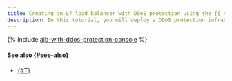 ```yaml
---
title: Creating an L7 load balancer with DDoS protection using the {{ yandex-cloud }} management console or CLI
description: In this tutorial, you will deploy a DDoS protection infrastructure using the management console or CLI. To do this, you will create a cloud network, set up {{ vpc-full-name }} security groups, create a {{ compute-full-name }} instance group, link it to a backend group, and then create an HTTP router and a {{ alb-full-name }} L7 load balancer.
---
```


{% include [alb-with-ddos-protection-console](../../../_tutorials/security/alb-with-ddos-protection-console.md) %}

#### See also {#see-also}

* [{#T}](terraform.md)